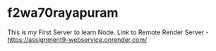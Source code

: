 # f2wa70rayapuram
This is my First Server to learn Node.
Link to Remote Render Server - https://assignment9-webservice.onrender.com/ 
